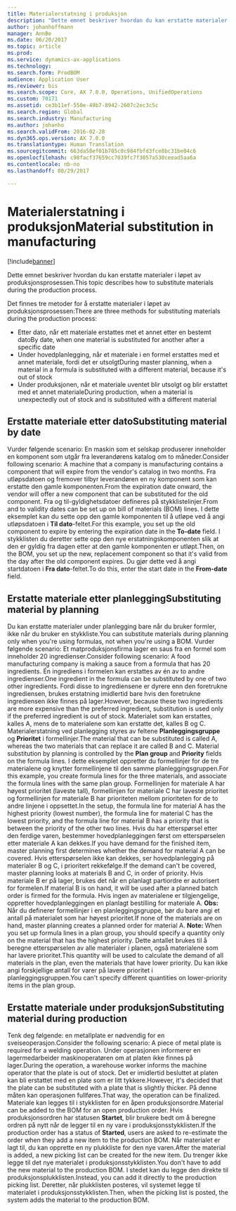 ```yaml
---
title: Materialerstatning i produksjon
description: "Dette emnet beskriver hvordan du kan erstatte materialer i løpet av produksjonsprosessen."
author: johanhoffmann
manager: AnnBe
ms.date: 06/20/2017
ms.topic: article
ms.prod: 
ms.service: dynamics-ax-applications
ms.technology: 
ms.search.form: ProdBOM
audience: Application User
ms.reviewer: bis
ms.search.scope: Core, AX 7.0.0, Operations, UnifiedOperations
ms.custom: 70171
ms.assetid: ce3b11ef-550e-49b7-8942-2607c2ec3c5c
ms.search.region: Global
ms.search.industry: Manufacturing
ms.author: johanho
ms.search.validFrom: 2016-02-28
ms.dyn365.ops.version: AX 7.0.0
ms.translationtype: Human Translation
ms.sourcegitcommit: 663da58ef01b705c0c984fbfd3fce8bc31be04c6
ms.openlocfilehash: c98facf37659cc7039fc7f3057a530ceead5aa6a
ms.contentlocale: nb-no
ms.lasthandoff: 08/29/2017

---
```


# <a name="material-substitution-in-manufacturing"></a><span data-ttu-id="fa9f3-103">Materialerstatning i produksjon</span><span class="sxs-lookup"><span data-stu-id="fa9f3-103">Material substitution in manufacturing</span></span>

[!include[banner](../includes/banner.md)]


<span data-ttu-id="fa9f3-104">Dette emnet beskriver hvordan du kan erstatte materialer i løpet av produksjonsprosessen.</span><span class="sxs-lookup"><span data-stu-id="fa9f3-104">This topic describes how to substitute materials during the production process.</span></span> 

<span data-ttu-id="fa9f3-105">Det finnes tre metoder for å erstatte materialer i løpet av produksjonsprosessen:</span><span class="sxs-lookup"><span data-stu-id="fa9f3-105">There are three methods for substituting materials during the production process:</span></span>

-   <span data-ttu-id="fa9f3-106">Etter dato, når ett materiale erstattes met et annet etter en bestemt dato</span><span class="sxs-lookup"><span data-stu-id="fa9f3-106">By date, when one material is substituted for another after a specific date</span></span>
-   <span data-ttu-id="fa9f3-107">Under hovedplanlegging, når et materiale i en formel erstattes med et annet materiale, fordi det er utsolgt</span><span class="sxs-lookup"><span data-stu-id="fa9f3-107">During master planning, when a material in a formula is substituted with a different material, because it's out of stock</span></span>
-   <span data-ttu-id="fa9f3-108">Under produksjonen, når et materiale uventet blir utsolgt og blir erstattet med et annet materiale</span><span class="sxs-lookup"><span data-stu-id="fa9f3-108">During production, when a material is unexpectedly out of stock and is substituted with a different material</span></span>

## <a name="substituting-material-by-date"></a><span data-ttu-id="fa9f3-109">Erstatte materiale etter dato</span><span class="sxs-lookup"><span data-stu-id="fa9f3-109">Substituting material by date</span></span>
<span data-ttu-id="fa9f3-110">Vurder følgende scenario: En maskin som et selskap produserer inneholder en komponent som utgår fra leverandørens katalog om to måneder.</span><span class="sxs-lookup"><span data-stu-id="fa9f3-110">Consider following scenario: A machine that a company is manufacturing contains a component that will expire from the vendor's catalog in two months.</span></span> <span data-ttu-id="fa9f3-111">Fra utløpsdatoen og fremover tilbyr leverandøren en ny komponent som kan erstatte den gamle komponenten.</span><span class="sxs-lookup"><span data-stu-id="fa9f3-111">From the expiration date onward, the vendor will offer a new component that can be substituted for the old component.</span></span> <span data-ttu-id="fa9f3-112">Fra og til-gyldighetsdatoer defineres på stykklistelinjer.</span><span class="sxs-lookup"><span data-stu-id="fa9f3-112">From and to validity dates can be set up on bill of materials (BOM) lines.</span></span> <span data-ttu-id="fa9f3-113">I dette eksemplet kan du sette opp den gamle komponenten til å utløpe ved å angi utløpsdatoen i **Til dato**-feltet.</span><span class="sxs-lookup"><span data-stu-id="fa9f3-113">For this example, you set up the old component to expire by entering the expiration date in the **To-date** field.</span></span> <span data-ttu-id="fa9f3-114">I stykklisten du deretter sette opp den nye erstatningskomponenten slik at den er gyldig fra dagen etter at den gamle komponenten er utløpt.</span><span class="sxs-lookup"><span data-stu-id="fa9f3-114">Then, on the BOM, you set up the new, replacement component so that it's valid from the day after the old component expires.</span></span> <span data-ttu-id="fa9f3-115">Du gjør dette ved å angi startdatoen i **Fra dato**-feltet.</span><span class="sxs-lookup"><span data-stu-id="fa9f3-115">To do this, enter the start date in the **From-date** field.</span></span>

## <a name="substituting-material-by-planning"></a><span data-ttu-id="fa9f3-116">Erstatte materiale etter planlegging</span><span class="sxs-lookup"><span data-stu-id="fa9f3-116">Substituting material by planning</span></span>
<span data-ttu-id="fa9f3-117">Du kan erstatte materialer under planlegging bare når du bruker formler, ikke når du bruker en stykkliste.</span><span class="sxs-lookup"><span data-stu-id="fa9f3-117">You can substitute materials during planning only when you're using formulas, not when you're using a BOM.</span></span> <span data-ttu-id="fa9f3-118">Vurder følgende scenario: Et matproduksjonsfirma lager en saus fra en formel som inneholder 20 ingredienser.</span><span class="sxs-lookup"><span data-stu-id="fa9f3-118">Consider following scenario: A food manufacturing company is making a sauce from a formula that has 20 ingredients.</span></span> <span data-ttu-id="fa9f3-119">Én ingrediens i formelen kan erstattes av én av to andre ingredienser.</span><span class="sxs-lookup"><span data-stu-id="fa9f3-119">One ingredient in the formula can be substituted by one of two other ingredients.</span></span> <span data-ttu-id="fa9f3-120">Fordi disse to ingrediensene er dyrere enn den foretrukne ingrediensen, brukes erstatning imidlertid bare hvis den foretrukne ingrediensen ikke finnes på lager.</span><span class="sxs-lookup"><span data-stu-id="fa9f3-120">However, because these two ingredients are more expensive than the preferred ingredient, substitution is used only if the preferred ingredient is out of stock.</span></span> <span data-ttu-id="fa9f3-121">Materialet som kan erstattes, kalles A, mens de to materialene som kan erstatte det, kalles B og C. Materialerstatning ved planlegging styres av feltene **Planleggingsgruppe** og **Prioritet** i formellinjer.</span><span class="sxs-lookup"><span data-stu-id="fa9f3-121">The material that can be substituted is called A, whereas the two materials that can replace it are called B and C. Material substitution by planning is controlled by the **Plan group** and **Priority** fields on the formula lines.</span></span> <span data-ttu-id="fa9f3-122">I dette eksemplet oppretter du formellinjer for de tre materialene og knytter formellinjene til den samme planleggingsgruppen.</span><span class="sxs-lookup"><span data-stu-id="fa9f3-122">For this example, you create formula lines for the three materials, and associate the formula lines with the same plan group.</span></span> <span data-ttu-id="fa9f3-123">Formellinjen for materiale A har høyest prioritet (laveste tall), formellinjen for materiale C har laveste prioritet og formellinjen for materiale B har prioriteten mellom prioriteten for de to andre linjene i oppsettet.</span><span class="sxs-lookup"><span data-stu-id="fa9f3-123">In the setup, the formula line for material A has the highest priority (lowest number), the formula line for material C has the lowest priority, and the formula line for material B has a priority that is between the priority of the other two lines.</span></span> <span data-ttu-id="fa9f3-124">Hvis du har etterspørsel etter den ferdige varen, bestemmer hovedplanleggingen først om etterspørselen etter materiale A kan dekkes.</span><span class="sxs-lookup"><span data-stu-id="fa9f3-124">If you have demand for the finished item, master planning first determines whether the demand for material A can be covered.</span></span> <span data-ttu-id="fa9f3-125">Hvis etterspørselen ikke kan dekkes, ser hovedplanlegging på materialer B og C, i prioritert rekkefølge.</span><span class="sxs-lookup"><span data-stu-id="fa9f3-125">If the demand can't be covered, master planning looks at materials B and C, in order of priority.</span></span> <span data-ttu-id="fa9f3-126">Hvis materiale B er på lager, brukes det når en planlagt partiordre er autorisert for formelen.</span><span class="sxs-lookup"><span data-stu-id="fa9f3-126">If material B is on hand, it will be used after a planned batch order is firmed for the formula.</span></span> <span data-ttu-id="fa9f3-127">Hvis ingen av materialene er tilgjengelige, oppretter hovedplanleggingen en planlagt bestilling for materiale A. **Obs:** Når du definerer formellinjer i en planleggingsgruppe, bør du bare angi et antall på materialet som har høyest prioritet.</span><span class="sxs-lookup"><span data-stu-id="fa9f3-127">If none of the materials are on hand, master planning creates a planned order for material A. **Note:** When you set up formula lines in a plan group, you should specify a quantity only on the material that has the highest priority.</span></span> <span data-ttu-id="fa9f3-128">Dette antallet brukes til å beregne etterspørselen av alle materialer i planen, også materialene som har lavere prioritet.</span><span class="sxs-lookup"><span data-stu-id="fa9f3-128">This quantity will be used to calculate the demand of all materials in the plan, even the materials that have lower priority.</span></span> <span data-ttu-id="fa9f3-129">Du kan ikke angi forskjellige antall for varer på lavere prioritet i planleggingsgruppen.</span><span class="sxs-lookup"><span data-stu-id="fa9f3-129">You can't specify different quantities on lower-priority items in the plan group.</span></span>

## <a name="substituting-material-during-production"></a><span data-ttu-id="fa9f3-130">Erstatte materiale under produksjon</span><span class="sxs-lookup"><span data-stu-id="fa9f3-130">Substituting material during production</span></span>
<span data-ttu-id="fa9f3-131">Tenk deg følgende: en metallplate er nødvendig for en sveiseoperasjon.</span><span class="sxs-lookup"><span data-stu-id="fa9f3-131">Consider the following scenario: A piece of metal plate is required for a welding operation.</span></span> <span data-ttu-id="fa9f3-132">Under operasjonen informerer en lagermedarbeider maskinoperatøren om at platen ikke finnes på lager.</span><span class="sxs-lookup"><span data-stu-id="fa9f3-132">During the operation, a warehouse worker informs the machine operator that the plate is out of stock.</span></span> <span data-ttu-id="fa9f3-133">Det er imidlertid besluttet at platen kan bli erstattet med en plate som er litt tykkere.</span><span class="sxs-lookup"><span data-stu-id="fa9f3-133">However, it's decided that the plate can be substituted with a plate that is slightly thicker.</span></span> <span data-ttu-id="fa9f3-134">På denne måten kan operasjonen fullføres.</span><span class="sxs-lookup"><span data-stu-id="fa9f3-134">That way, the operation can be finalized.</span></span> <span data-ttu-id="fa9f3-135">Materiale kan legges til i stykklisten for en åpen produksjonsordre.</span><span class="sxs-lookup"><span data-stu-id="fa9f3-135">Material can be added to the BOM for an open production order.</span></span> <span data-ttu-id="fa9f3-136">Hvis produksjonsordren har statusen **Startet**, blir brukere bedt om å beregne ordren på nytt når de legger til en ny vare i produksjonsstykklisten.</span><span class="sxs-lookup"><span data-stu-id="fa9f3-136">If the production order has a status of **Started**, users are asked to re-estimate the order when they add a new item to the production BOM.</span></span> <span data-ttu-id="fa9f3-137">Når materialet er lagt til, du kan opprette en ny plukkliste for den nye varen.</span><span class="sxs-lookup"><span data-stu-id="fa9f3-137">After the material is added, a new picking list can be created for the new item.</span></span> <span data-ttu-id="fa9f3-138">Du trenger ikke legge til det nye materialet i produksjonsstykklisten.</span><span class="sxs-lookup"><span data-stu-id="fa9f3-138">You don't have to add the new material to the production BOM.</span></span> <span data-ttu-id="fa9f3-139">I stedet kan du legge den direkte til produksjonsplukklisten.</span><span class="sxs-lookup"><span data-stu-id="fa9f3-139">Instead, you can add it directly to the production picking list.</span></span> <span data-ttu-id="fa9f3-140">Deretter, når plukklisten posteres, vil systemet legge til materialet i produksjonsstykklisten.</span><span class="sxs-lookup"><span data-stu-id="fa9f3-140">Then, when the picking list is posted, the system adds the material to the production BOM.</span></span>




